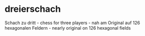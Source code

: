 # dreierschach
Schach zu dritt - chess for three players - nah am Original auf 126 hexagonalen Feldern - nearly original on 126 hexagonal fields
